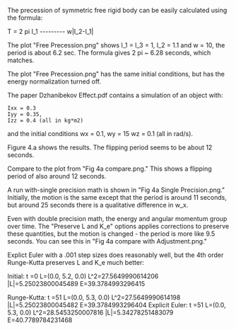 The precession of symmetric free rigid body can be easily calculated using the formula:


 T = 2 pi I_1
    ---------
	w|I_2-I_1|

The plot "Free Precession.png" shows I_1 = I_3 = 1, I_2 = 1.1 and w = 10, the period
is about 6.2 sec.
The formula gives 2 pi ~ 6.28 seconds, which matches.

The plot "Free Precession.png" has the same initial conditions, but has the energy normalization turned off.

The paper Dzhanibekov Effect.pdf contains a simulation of an object with:

	Ixx = 0.3
	Iyy = 0.35,
	Izz = 0.4 (all in kg*m2)

and the initial conditions 
	wx = 0.1,
	wy = 15
	wz = 0.1 (all in rad/s).

Figure 4.a shows the results. The flipping period seems to be about 12 seconds.

Compare to the plot from "Fig 4a compare.png." This shows a flipping period of also around 12 seconds.

A run with-single precision math is shown in "Fig 4a Single Precision.png." Initially, the motion is the same except that the period 
is around 11 seconds, but around 25 seconds there is a qualitative difference in w_x.

Even with double precision math, the energy and angular momentum group over time. The "Preserve L and K_e" options applies corrections
to preserve these quantities, but the motion is changed - the period is more like 9.5 seconds. You can see this in "Fig 4a compare with Adjustment.png."

Explict Euler with a .001 step sizes does reasonably well, but the 4th order Runge-Kutta preserves L and K_e much better:

Initial:
	t =0 L=(0.0, 5.2, 0.0) L^2=27.5649990614206 |L|=5.25023800045489 E=39.3784993296415

Runge-Kutta:
	t =51 L=(0.0, 5.3, 0.0) L^2=27.5649990614198 |L|=5.25023800045482 E=39.3784993296404
Explicit Euler:
	t =51 L=(0.0, 5.3, 0.0) L^2=28.5453250007816 |L|=5.34278251483079 E=40.7789784231468
